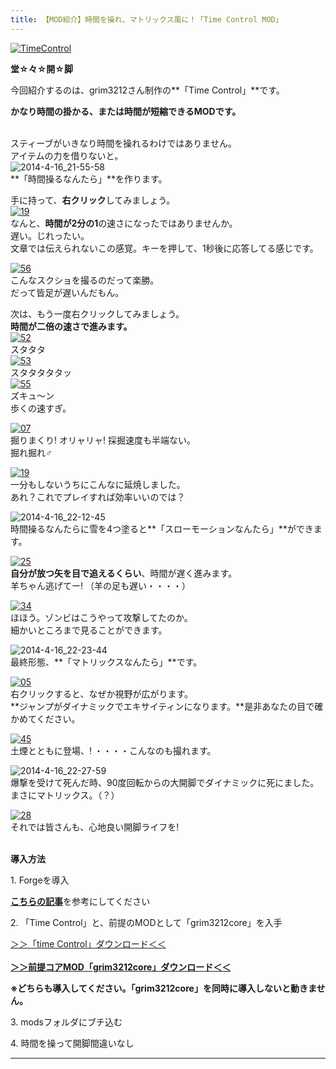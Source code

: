 ```yaml
---
title: 【MOD紹介】時間を操れ、マトリックス風に！「Time Control MOD」
---
```


[![TimeControl](https://cdn-ak.f.st-hatena.com/images/fotolife/s/sasigume/20210208/20210208180057.png)](#f/8/f869d9ac.png "TimeControl")

**堂☆々☆開☆脚** 

今回紹介するのは、grim3212さん制作の**「Time Control」**です。

**かなり時間の掛かる、または時間が短縮できるMODです。** 

   
スティーブがいきなり時間を操れるわけではありません。  
アイテムの力を借りないと。  
![2014-4-16_21-55-58](https://cdn-ak.f.st-hatena.com/images/fotolife/s/sasigume/20210208/20210208142839.jpg)  
**「時間操るなんたら」**を作ります。

手に持って、**右クリック**してみましょう。  
[![19](https://cdn-ak.f.st-hatena.com/images/fotolife/s/sasigume/20210208/20210208133850.png)](#3/c/3c3eef26.png "19")  
なんと、**時間が2分の1**の速さになったではありませんか。  
遅い。じれったい。  
文章では伝えられないこの感覚。キーを押して、1秒後に応答してる感じです。

[![56](https://cdn-ak.f.st-hatena.com/images/fotolife/s/sasigume/20210208/20210208132132.png)](#2/5/258f590f.png "56")  
こんなスクショを撮るのだって楽勝。  
だって皆足が遅いんだもん。

次は、もう一度右クリックしてみましょう。  
**時間が二倍の速さで進みます。**  
[![52](https://cdn-ak.f.st-hatena.com/images/fotolife/s/sasigume/20210208/20210208150324.png)](#8/8/88891901.png "52")  
スタタタ  
[![53](https://cdn-ak.f.st-hatena.com/images/fotolife/s/sasigume/20210208/20210208180352.png)](#f/a/faf289a6.png "53")  
スタタタタタッ  
[![55](https://cdn-ak.f.st-hatena.com/images/fotolife/s/sasigume/20210208/20210208130500.png)](#1/3/1385da83.png "55")  
ズキュ～ン  
歩くの速すぎ。

[![07](https://cdn-ak.f.st-hatena.com/images/fotolife/s/sasigume/20210208/20210208133359.png)](#3/7/37622e44.png "07")  
掘りまくり! オリャリャ! 採掘速度も半端ない。  
掘れ掘れ♂

[![19](https://cdn-ak.f.st-hatena.com/images/fotolife/s/sasigume/20210208/20210208150917.png)](#8/f/8f4e4fb1.png "19")  
一分もしないうちにこんなに延焼しました。  
あれ？これでプレイすれば効率いいのでは？

![2014-4-16_22-12-45](https://cdn-ak.f.st-hatena.com/images/fotolife/s/sasigume/20210208/20210208132736.jpg)  
時間操るなんたらに雪を4つ塗ると**「スローモーションなんたら」**ができます。

[![25](https://cdn-ak.f.st-hatena.com/images/fotolife/s/sasigume/20210208/20210208163035.png)](#e/1/e127c610.png "25")  
**自分が放つ矢を目で追えるくらい**、時間が遅く進みます。  
羊ちゃん逃げてー! （羊の足も遅い・・・・）

[![34](https://cdn-ak.f.st-hatena.com/images/fotolife/s/sasigume/20210208/20210208155731.png)](#b/e/be309d6c.png "34")  
ほほう。ゾンビはこうやって攻撃してたのか。  
細かいところまで見ることができます。

![2014-4-16_22-23-44](https://cdn-ak.f.st-hatena.com/images/fotolife/s/sasigume/20210208/20210208155147.jpg)  
最終形態、**「マトリックスなんたら」**です。  
  
[![05](https://cdn-ak.f.st-hatena.com/images/fotolife/s/sasigume/20210208/20210208163109.png)](#e/1/e1ce76aa.png "05")  
右クリックすると、なぜか視野が広がります。  
**ジャンプがダイナミックでエキサイティンになります。**是非あなたの目で確かめてください。

[![45](https://cdn-ak.f.st-hatena.com/images/fotolife/s/sasigume/20210208/20210208153011.png)](#a/3/a33d575b.png "45")  
土煙とともに登場、! ・・・・こんなのも撮れます。

![2014-4-16_22-27-59](https://www.napoan.com/wp-content/uploads/imgs/3/1/31dec58c.jpg)  
爆撃を受けて死んだ時、90度回転からの大開脚でダイナミックに死にました。  
まさにマトリックス。（？）

[![28](https://cdn-ak.f.st-hatena.com/images/fotolife/s/sasigume/20210208/20210208162747.png)](#d/c/dce7bff9.png "28")  
それでは皆さんも、心地良い開脚ライフを!  
 

**導入方法**

1\. Forgeを導入

[**こちらの記事**](/minecraft-je/howto/install-forge/)を参考にしてください

2\. 「Time Control」と、前提のMODとして「grim3212core」を入手

[＞＞「time Control」ダウンロード＜＜  
](http://grim3212.wikispaces.com/Time+Control "下の方に「download here」があります。")  
**[＞＞前提コアMOD「grim3212core」ダウンロード＜＜](http://grim3212.wikispaces.com/Grim3212+Core "下の方に「download here」があります。")**

**※どちらも導入してください。「grim3212core」を同時に導入しないと動きません。**

3\. modsフォルダにブチ込む

4\. 時間を操って開脚間違いなし

---

